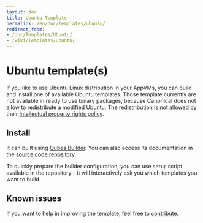 ```yaml
---
layout: doc
title: Ubuntu Template
permalink: /en/doc/templates/ubuntu/
redirect_from:
- /doc/Templates/Ubuntu/
- /wiki/Templates/Ubuntu/
---
```


Ubuntu template(s)
==================

If you like to use Ubuntu Linux distribution in your AppVMs, you can build and
install one of available Ubuntu templates. Those template currently are not
available in ready to use binary packages, because Canonical does not allow
to redistribute a modified Ubuntu. The redistribution is not allowed by their
[Intellectual property rights policy](http://www.ubuntu.com/legal/terms-and-policies/intellectual-property-policy).


Install
-------

It can built using [Qubes Builder](/en/doc/qubes-builder/). You can also access its
documentation in the [source code
repository](https://github.com/QubesOS/qubes-builder/blob/master/README.md).

To quickly prepare the builder configuration, you can use `setup` script
available in the repository - it will interactively ask you which templates you
want to build.

Known issues
------------

If you want to help in improving the template, feel free to
[contribute](/wiki/ContributingHowto).
